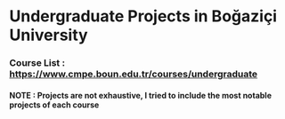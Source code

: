 # Undergraduate Projects in Boğaziçi University

### Course List : https://www.cmpe.boun.edu.tr/courses/undergraduate

#### NOTE : Projects are not exhaustive, I tried to include the most notable projects of each course 
